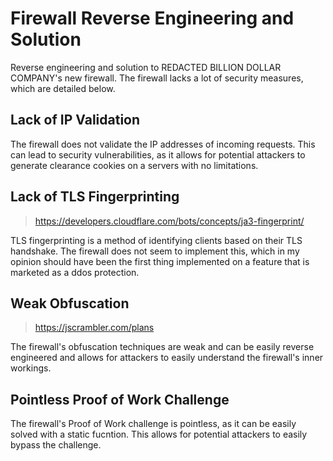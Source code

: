 # Firewall Reverse Engineering and Solution

Reverse engineering and solution to REDACTED BILLION DOLLAR COMPANY's new firewall. The firewall lacks a lot of security measures, which are detailed below.

## Lack of IP Validation

The firewall does not validate the IP addresses of incoming requests. This can lead to security vulnerabilities, as it allows for potential attackers to generate clearance cookies on a servers with no limitations.

## Lack of TLS Fingerprinting

> https://developers.cloudflare.com/bots/concepts/ja3-fingerprint/

TLS fingerprinting is a method of identifying clients based on their TLS handshake. The firewall does not seem to implement this, which in my opinion should have been the first thing implemented on a feature that is marketed as a ddos protection.

## Weak Obfuscation

> https://jscrambler.com/plans

The firewall's obfuscation techniques are weak and can be easily reverse engineered and allows for attackers to easily understand the firewall's inner workings.

## Pointless Proof of Work Challenge

The firewall's Proof of Work challenge is pointless, as it can be easily solved with a static fucntion. This allows for potential attackers to easily bypass the challenge.
